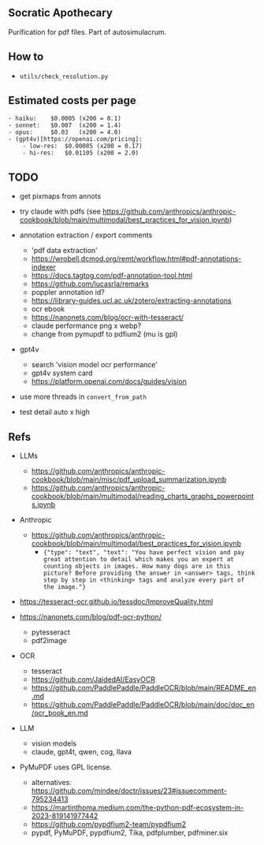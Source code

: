 ## Socratic Apothecary

Purification for pdf files. Part of autosimulacrum.

## How to

-   `utils/check_resolution.py`

## Estimated costs per page

    - haiku:    $0.0005 (x200 = 0.1)
    - sonnet:   $0.007  (x200 = 1.4)
    - opus:     $0.03   (x200 = 4.0)
    - (gpt4v)[https://openai.com/pricing]:
        - low-res:  $0.00085 (x200 = 0.17)
        - hi-res:   $0.01105 (x200 = 2.0)

## TODO

-   get pixmaps from annots

-   try claude with pdfs (see https://github.com/anthropics/anthropic-cookbook/blob/main/multimodal/best_practices_for_vision.ipynb)
-   annotation extraction / export comments

    -   'pdf data extraction'
    -   https://wrobell.dcmod.org/remt/workflow.html#pdf-annotations-indexer
    -   https://docs.tagtog.com/pdf-annotation-tool.html
    -   https://github.com/lucasrla/remarks
    -   poppler annotation id?
    -   https://library-guides.ucl.ac.uk/zotero/extracting-annotations
    -   ocr ebook
    -   https://nanonets.com/blog/ocr-with-tesseract/
    -   claude performance png x webp?
    -   change from pymupdf to pdfium2 (mu is gpl)

-   gpt4v

    -   search 'vision model ocr performance'
    -   gpt4v system card
    -   https://platform.openai.com/docs/guides/vision

-   use more threads in `convert_from_path`
-   test detail auto x high

## Refs

-   LLMs
    -   https://github.com/anthropics/anthropic-cookbook/blob/main/misc/pdf_upload_summarization.ipynb
    -   https://github.com/anthropics/anthropic-cookbook/blob/main/multimodal/reading_charts_graphs_powerpoints.ipynb
-   Anthropic
    -   https://github.com/anthropics/anthropic-cookbook/blob/main/multimodal/best_practices_for_vision.ipynb
        -   `{"type": "text", "text": "You have perfect vision and pay great attention to detail which makes you an expert at counting objects in images. How many dogs are in this picture? Before providing the answer in <answer> tags, think step by step in <thinking> tags and analyze every part of the image."}`
-   https://tesseract-ocr.github.io/tessdoc/ImproveQuality.html
-   https://nanonets.com/blog/pdf-ocr-python/

    -   pytesseract
    -   pdf2image

-   OCR

    -   tesseract
    -   https://github.com/JaidedAI/EasyOCR
    -   https://github.com/PaddlePaddle/PaddleOCR/blob/main/README_en.md
    -   https://github.com/PaddlePaddle/PaddleOCR/blob/main/doc/doc_en/ocr_book_en.md

-   LLM

    -   vision models
    -   claude, gpt4t, qwen, cog, llava

-   PyMuPDF uses GPL license.
    -   alternatives: https://github.com/mindee/doctr/issues/23#issuecomment-795234413
    -   https://martinthoma.medium.com/the-python-pdf-ecosystem-in-2023-819141977442
    -   https://github.com/pypdfium2-team/pypdfium2
    -   pypdf, PyMuPDF, pypdfium2, Tika, pdfplumber, pdfminer.six

##
